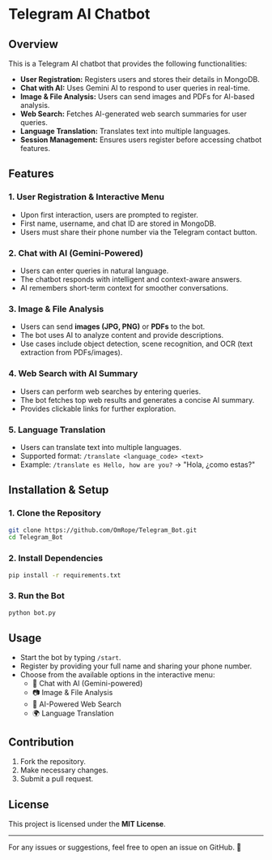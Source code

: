 # Telegram AI Chatbot

## Overview
This is a Telegram AI chatbot that provides the following functionalities:
- **User Registration:** Registers users and stores their details in MongoDB.
- **Chat with AI:** Uses Gemini AI to respond to user queries in real-time.
- **Image & File Analysis:** Users can send images and PDFs for AI-based analysis.
- **Web Search:** Fetches AI-generated web search summaries for user queries.
- **Language Translation:** Translates text into multiple languages.
- **Session Management:** Ensures users register before accessing chatbot features.

## Features
### 1. **User Registration & Interactive Menu**
- Upon first interaction, users are prompted to register.
- First name, username, and chat ID are stored in MongoDB.
- Users must share their phone number via the Telegram contact button.

### 2. **Chat with AI (Gemini-Powered)**
- Users can enter queries in natural language.
- The chatbot responds with intelligent and context-aware answers.
- AI remembers short-term context for smoother conversations.

### 3. **Image & File Analysis**
- Users can send **images (JPG, PNG)** or **PDFs** to the bot.
- The bot uses AI to analyze content and provide descriptions.
- Use cases include object detection, scene recognition, and OCR (text extraction from PDFs/images).

### 4. **Web Search with AI Summary**
- Users can perform web searches by entering queries.
- The bot fetches top web results and generates a concise AI summary.
- Provides clickable links for further exploration.

### 5. **Language Translation**
- Users can translate text into multiple languages.
- Supported format: `/translate <language_code> <text>`
- Example: `/translate es Hello, how are you?` → "Hola, ¿como estas?"

## Installation & Setup
### **1. Clone the Repository**
```bash
git clone https://github.com/OmRope/Telegram_Bot.git
cd Telegram_Bot
```

### **2. Install Dependencies**
```bash
pip install -r requirements.txt
```

### **3. Run the Bot**
```bash
python bot.py
```

## Usage
- Start the bot by typing `/start`.
- Register by providing your full name and sharing your phone number.
- Choose from the available options in the interactive menu:
  - 💬 Chat with AI (Gemini-powered)
  - 📷 Image & File Analysis
  - 🔎 AI-Powered Web Search
  - 🌍 Language Translation

## Contribution
1. Fork the repository.
2. Make necessary changes.
3. Submit a pull request.

## License
This project is licensed under the **MIT License**.

---
For any issues or suggestions, feel free to open an issue on GitHub. 🚀

